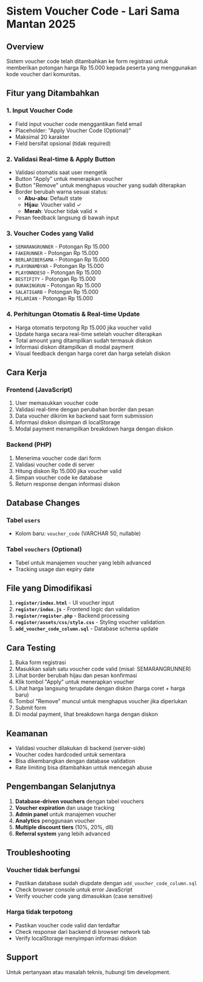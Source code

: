 # Sistem Voucher Code - Lari Sama Mantan 2025

## Overview
Sistem voucher code telah ditambahkan ke form registrasi untuk memberikan potongan harga Rp 15.000 kepada peserta yang menggunakan kode voucher dari komunitas.

## Fitur yang Ditambahkan

### 1. Input Voucher Code
- Field input voucher code menggantikan field email
- Placeholder: "Apply Voucher Code (Optional)"
- Maksimal 20 karakter
- Field bersifat opsional (tidak required)

### 2. Validasi Real-time & Apply Button
- Validasi otomatis saat user mengetik
- Button "Apply" untuk menerapkan voucher
- Button "Remove" untuk menghapus voucher yang sudah diterapkan
- Border berubah warna sesuai status:
  - **Abu-abu**: Default state
  - **Hijau**: Voucher valid ✓
  - **Merah**: Voucher tidak valid ✗
- Pesan feedback langsung di bawah input

### 3. Voucher Codes yang Valid
- `SEMARANGRUNNER` - Potongan Rp 15.000
- `FAKERUNNER` - Potongan Rp 15.000
- `BERLARIBERSAMA` - Potongan Rp 15.000
- `PLAYONAMBYAR` - Potongan Rp 15.000
- `PLAYONNDESO` - Potongan Rp 15.000
- `BESTIFITY` - Potongan Rp 15.000
- `DURAKINGRUN` - Potongan Rp 15.000
- `SALATIGARB` - Potongan Rp 15.000
- `PELARIAN` - Potongan Rp 15.000

### 4. Perhitungan Otomatis & Real-time Update
- Harga otomatis terpotong Rp 15.000 jika voucher valid
- Update harga secara real-time setelah voucher diterapkan
- Total amount yang ditampilkan sudah termasuk diskon
- Informasi diskon ditampilkan di modal payment
- Visual feedback dengan harga coret dan harga setelah diskon

## Cara Kerja

### Frontend (JavaScript)
1. User memasukkan voucher code
2. Validasi real-time dengan perubahan border dan pesan
3. Data voucher dikirim ke backend saat form submission
4. Informasi diskon disimpan di localStorage
5. Modal payment menampilkan breakdown harga dengan diskon

### Backend (PHP)
1. Menerima voucher code dari form
2. Validasi voucher code di server
3. Hitung diskon Rp 15.000 jika voucher valid
4. Simpan voucher code ke database
5. Return response dengan informasi diskon

## Database Changes

### Tabel `users`
- Kolom baru: `voucher_code` (VARCHAR 50, nullable)

### Tabel `vouchers` (Optional)
- Tabel untuk manajemen voucher yang lebih advanced
- Tracking usage dan expiry date

## File yang Dimodifikasi

1. **`register/index.html`** - UI voucher input
2. **`register/index.js`** - Frontend logic dan validation
3. **`register/register.php`** - Backend processing
4. **`register/assets/css/style.css`** - Styling voucher validation
5. **`add_voucher_code_column.sql`** - Database schema update

## Cara Testing

1. Buka form registrasi
2. Masukkan salah satu voucher code valid (misal: SEMARANGRUNNER)
3. Lihat border berubah hijau dan pesan konfirmasi
4. Klik tombol "Apply" untuk menerapkan voucher
5. Lihat harga langsung terupdate dengan diskon (harga coret + harga baru)
6. Tombol "Remove" muncul untuk menghapus voucher jika diperlukan
7. Submit form
8. Di modal payment, lihat breakdown harga dengan diskon

## Keamanan

- Validasi voucher dilakukan di backend (server-side)
- Voucher codes hardcoded untuk sementara
- Bisa dikembangkan dengan database validation
- Rate limiting bisa ditambahkan untuk mencegah abuse

## Pengembangan Selanjutnya

1. **Database-driven vouchers** dengan tabel vouchers
2. **Voucher expiration** dan usage tracking
3. **Admin panel** untuk manajemen voucher
4. **Analytics** penggunaan voucher
5. **Multiple discount tiers** (10%, 20%, dll)
6. **Referral system** yang lebih advanced

## Troubleshooting

### Voucher tidak berfungsi
- Pastikan database sudah diupdate dengan `add_voucher_code_column.sql`
- Check browser console untuk error JavaScript
- Verify voucher code yang dimasukkan (case sensitive)

### Harga tidak terpotong
- Pastikan voucher code valid dan terdaftar
- Check response dari backend di browser network tab
- Verify localStorage menyimpan informasi diskon

## Support

Untuk pertanyaan atau masalah teknis, hubungi tim development.
